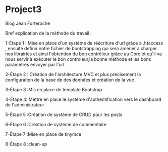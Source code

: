 # Project3
Blog Jean Forteroche

Bref explication de la méthode du travail :

1-Étape 1 : Mise en place d'un systéme de réécriture d'url grâce à .htaccess , ensuite definir notre fichier de bootstrapping qui sera amener à charger nos librairies et ainsi  l'obtention du bon contrôleur grâce au Core et qu'il va nous servir à exécuter le bon controleur,la bonne méthode et les bons paramétres envoyer par l'url.

2-Étape 2 : Création de l'architecture MVC et plus précisement  la configuration de la base de des données et création de la vue . 

3-Étape 3 :Mis en place de template Bootstrap

4-Étape 4: Mettre en place le systéme d'authentification vers le dashboard de l'administrateur

5-Étape 5 :Création de systéme de CRUD pour les posts 

6-Étape 6 :Création de systéme de commentaire 

7-Étape 7 :Mise en place de tinymce

8-Étape 8 :clean-up
